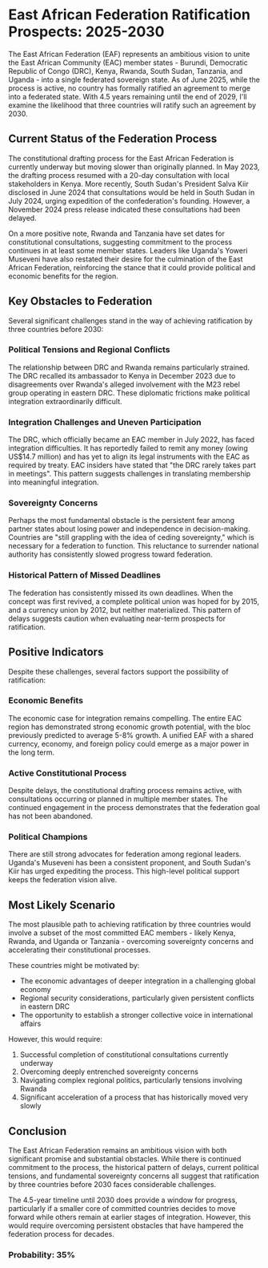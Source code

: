 # East African Federation Ratification Prospects: 2025-2030

The East African Federation (EAF) represents an ambitious vision to unite the East African Community (EAC) member states - Burundi, Democratic Republic of Congo (DRC), Kenya, Rwanda, South Sudan, Tanzania, and Uganda - into a single federated sovereign state. As of June 2025, while the process is active, no country has formally ratified an agreement to merge into a federated state. With 4.5 years remaining until the end of 2029, I'll examine the likelihood that three countries will ratify such an agreement by 2030.

## Current Status of the Federation Process

The constitutional drafting process for the East African Federation is currently underway but moving slower than originally planned. In May 2023, the drafting process resumed with a 20-day consultation with local stakeholders in Kenya. More recently, South Sudan's President Salva Kiir disclosed in June 2024 that consultations would be held in South Sudan in July 2024, urging expedition of the confederation's founding. However, a November 2024 press release indicated these consultations had been delayed.

On a more positive note, Rwanda and Tanzania have set dates for constitutional consultations, suggesting commitment to the process continues in at least some member states. Leaders like Uganda's Yoweri Museveni have also restated their desire for the culmination of the East African Federation, reinforcing the stance that it could provide political and economic benefits for the region.

## Key Obstacles to Federation

Several significant challenges stand in the way of achieving ratification by three countries before 2030:

### Political Tensions and Regional Conflicts

The relationship between DRC and Rwanda remains particularly strained. The DRC recalled its ambassador to Kenya in December 2023 due to disagreements over Rwanda's alleged involvement with the M23 rebel group operating in eastern DRC. These diplomatic frictions make political integration extraordinarily difficult.

### Integration Challenges and Uneven Participation

The DRC, which officially became an EAC member in July 2022, has faced integration difficulties. It has reportedly failed to remit any money (owing US$14.7 million) and has yet to align its legal instruments with the EAC as required by treaty. EAC insiders have stated that "the DRC rarely takes part in meetings". This pattern suggests challenges in translating membership into meaningful integration.

### Sovereignty Concerns

Perhaps the most fundamental obstacle is the persistent fear among partner states about losing power and independence in decision-making. Countries are "still grappling with the idea of ceding sovereignty," which is necessary for a federation to function. This reluctance to surrender national authority has consistently slowed progress toward federation.

### Historical Pattern of Missed Deadlines

The federation has consistently missed its own deadlines. When the concept was first revived, a complete political union was hoped for by 2015, and a currency union by 2012, but neither materialized. This pattern of delays suggests caution when evaluating near-term prospects for ratification.

## Positive Indicators

Despite these challenges, several factors support the possibility of ratification:

### Economic Benefits

The economic case for integration remains compelling. The entire EAC region has demonstrated strong economic growth potential, with the bloc previously predicted to average 5-8% growth. A unified EAF with a shared currency, economy, and foreign policy could emerge as a major power in the long term.

### Active Constitutional Process

Despite delays, the constitutional drafting process remains active, with consultations occurring or planned in multiple member states. The continued engagement in the process demonstrates that the federation goal has not been abandoned.

### Political Champions

There are still strong advocates for federation among regional leaders. Uganda's Museveni has been a consistent proponent, and South Sudan's Kiir has urged expediting the process. This high-level political support keeps the federation vision alive.

## Most Likely Scenario

The most plausible path to achieving ratification by three countries would involve a subset of the most committed EAC members - likely Kenya, Rwanda, and Uganda or Tanzania - overcoming sovereignty concerns and accelerating their constitutional processes.

These countries might be motivated by:
- The economic advantages of deeper integration in a challenging global economy
- Regional security considerations, particularly given persistent conflicts in eastern DRC
- The opportunity to establish a stronger collective voice in international affairs

However, this would require:
1. Successful completion of constitutional consultations currently underway
2. Overcoming deeply entrenched sovereignty concerns
3. Navigating complex regional politics, particularly tensions involving Rwanda
4. Significant acceleration of a process that has historically moved very slowly

## Conclusion

The East African Federation remains an ambitious vision with both significant promise and substantial obstacles. While there is continued commitment to the process, the historical pattern of delays, current political tensions, and fundamental sovereignty concerns all suggest that ratification by three countries before 2030 faces considerable challenges.

The 4.5-year timeline until 2030 does provide a window for progress, particularly if a smaller core of committed countries decides to move forward while others remain at earlier stages of integration. However, this would require overcoming persistent obstacles that have hampered the federation process for decades.

### Probability: 35%